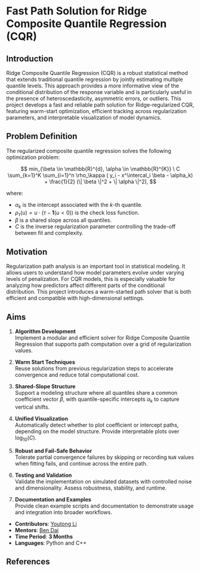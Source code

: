 # Fast Path Solution for Ridge Composite Quantile Regression (CQR)

## Introduction

Ridge Composite Quantile Regression (CQR) is a robust statistical method that extends traditional quantile regression by jointly estimating multiple quantile levels. This approach provides a more informative view of the conditional distribution of the response variable and is particularly useful in the presence of heteroscedasticity, asymmetric errors, or outliers. This project develops a fast and reliable path solution for Ridge-regularized CQR, featuring warm-start optimization, efficient tracking across regularization parameters, and interpretable visualization of model dynamics.

## Problem Definition

The regularized composite quantile regression solves the following optimization problem:

$$
min_{\beta \in \mathbb{R}^{d}, \alpha \in \mathbb{R}^{K}} \ C  \sum_{k=1}^K \sum_{i=1}^n \rho_\kappa ( y_i - x^\intercal_i \beta - \alpha_k) + \frac{1}{2} (\| \beta \|^2 + \| \alpha \|^2),
$$

where:

- $\alpha_k$ is the intercept associated with the $k$-th quantile.
- $\rho_{\tau}(u) = u \cdot (\tau - \mathbf{1}(u < 0))$ is the check loss function.
- $\beta$ is a shared slope across all quantiles.
- $C$ is the inverse regularization parameter controlling the trade-off between fit and complexity.

## Motivation

Regularization path analysis is an important tool in statistical modeling. It allows users to understand how model parameters evolve under varying levels of penalization. For CQR models, this is especially valuable for analyzing how predictors affect different parts of the conditional distribution. This project introduces a warm-started path solver that is both efficient and compatible with high-dimensional settings.

## Aims

1. **Algorithm Development**  
   Implement a modular and efficient solver for Ridge Composite Quantile Regression that supports path computation over a grid of regularization values.

2. **Warm Start Techniques**  
   Reuse solutions from previous regularization steps to accelerate convergence and reduce total computational cost.

3. **Shared-Slope Structure**  
   Support a modeling structure where all quantiles share a common coefficient vector $\beta$, with quantile-specific intercepts $\alpha_k$ to capture vertical shifts.

4. **Unified Visualization**  
   Automatically detect whether to plot coefficient or intercept paths, depending on the model structure. Provide interpretable plots over $\log_{10}(C)$.

5. **Robust and Fail-Safe Behavior**  
   Tolerate partial convergence failures by skipping or recording `NaN` values when fitting fails, and continue across the entire path.

6. **Testing and Validation**  
   Validate the implementation on simulated datasets with controlled noise and dimensionality. Assess robustness, stability, and runtime.

7. **Documentation and Examples**  
   Provide clean example scripts and documentation to demonstrate usage and integration into broader workflows.

- **Contributors**: [Youtong Li](https://github.com/Leona-LYT)  
- **Mentors**: [Ben Dai](https://www.bendai.org/)  
- **Time Period**: **3 Months**  
- **Languages**: Python and C++  

## References

[^rehline]: Dai, B., & Qiu, Y. (2024). ReHLine: Regularized Composite ReLU-ReHU Loss Minimization with Linear Computation and Linear Convergence. *Advances in Neural Information Processing Systems*, *36*.
